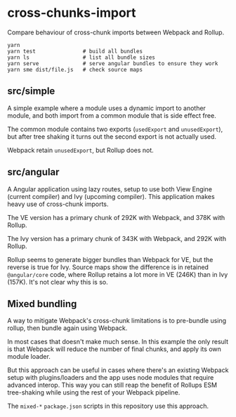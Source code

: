 # cross-chunks-import

Compare behaviour of cross-chunk imports between Webpack and Rollup.

```
yarn
yarn test               # build all bundles
yarn ls                 # list all bundle sizes
yarn serve              # serve angular bundles to ensure they work
yarn sme dist/file.js   # check source maps
```

## src/simple

A simple example where a module uses a dynamic import to another module, and both import from a common module that is side effect free.

The common module contains two exports (`usedExport` and `unusedExport`), but after tree shaking it turns out the second export is not actually used.

Webpack retain `unusedExport`, but Rollup does not.

## src/angular

A Angular application using lazy routes, setup to use both View Engine (current compiler) and Ivy (upcoming compiler). This application makes heavy use of cross-chunk imports.

The VE version has a primary chunk of 292K with Webpack, and 378K with Rollup.

The Ivy version has a primary chunk of 343K with Webpack, and 292K with Rollup.

Rollup seems to generate bigger bundles than Webpack for VE, but the reverse is true for Ivy. Source maps show the difference is in retained `@angular/core` code, where Rollup retains a lot more in VE (246K) than in Ivy (157K). It's not clear why this is so.

## Mixed bundling

A way to mitigate Webpack's cross-chunk limitations is to pre-bundle using rollup, then bundle again using Webpack.

In most cases that doesn't make much sense. In this example the only result is that Webpack will reduce the number of final chunks, and apply its own module loader.

But this approach can be useful in cases where there's an existing Webpack setup with plugins/loaders and the app uses node modules that require advanced interop. This way you can still reap the benefit of Rollups ESM tree-shaking while using the rest of your Webpack pipeline.

The `mixed-*` `package.json` scripts in this repository use this approach.
